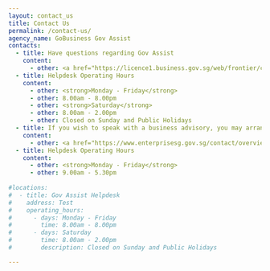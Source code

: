 ```yaml
---
layout: contact_us
title: Contact Us
permalink: /contact-us/
agency_name: GoBusiness Gov Assist
contacts:
  - title: Have questions regarding Gov Assist
    content:
      - other: <a href="https://licence1.business.gov.sg/web/frontier/contact-us" target="_blank"style="color:#037e8a">Contact Helpdesk</a>
  - title: Helpdesk Operating Hours
    content:
      - other: <strong>Monday - Friday</strong>
      - other: 8.00am - 8.00pm
      - other: <strong>Saturday</strong>
      - other: 8.00am - 2.00pm
      - other: Closed on Sunday and Public Holidays
  - title: If you wish to speak with a business advisory, you may arrange an appointment with any of our SME Centres
    content:
      - other: <a href="https://www.enterprisesg.gov.sg/contact/overview" target="_blank"style="color:#037e8a">Contact SME Centres</a>
  - title: Helpdesk Operating Hours
    content:
      - other: <strong>Monday - Friday</strong>
      - other: 9.00am - 5.30pm
      
#locations:
#  - title: Gov Assist Helpdesk
#    address: Test
#    operating_hours:
#      - days: Monday - Friday
#        time: 8.00am - 8.00pm
#      - days: Saturday
#        time: 8.00am - 2.00pm
#        description: Closed on Sunday and Public Holidays

---
```


